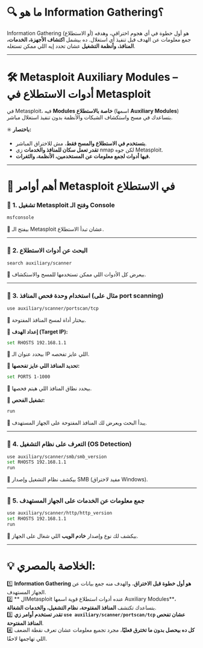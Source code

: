 
# **🔍 ما هو Information Gathering؟**

Information Gathering (أو الاستطلاع) هو أول خطوة في أي هجوم اختراقي، وهدفه جمع معلومات عن الهدف قبل تنفيذ أي استغلال. ده بيشمل **اكتشاف الأجهزة، الخدمات، المنافذ، وأنظمة التشغيل** عشان تحدد إيه اللي ممكن تستغله.

---

# **🛠️ Metasploit Auxiliary Modules – أدوات الاستطلاع في Metasploit**

في Metasploit، فيه **Modules خاصة بالاستطلاع** (اسمها **Auxiliary Modules**) بتساعدك في مسح واستكشاف الشبكات والأنظمة بدون تنفيذ استغلال مباشر.

✳️ **باختصار:**

- **بتستخدم في الاستطلاع والمسح فقط**، مش للاختراق المباشر.
- **تقدر تعمل سكان للمنافذ والخدمات** زي nmap لكن جوه Metasploit.
- **فيها أدوات لجمع معلومات عن المستخدمين، الأنظمة، والثغرات.**

---

# **🎯 أهم أوامر Metasploit في الاستطلاع**

### 🚀 **1. تشغيل Metasploit وفتح الـ Console**

```bash
msfconsole
```

🔹 بيفتح الـ Metasploit عشان تبدأ الاستطلاع.

---

### 🚀 **2. البحث عن أدوات الاستطلاع**

```bash
search auxiliary/scanner
```

🔹 بيعرض كل الأدوات اللي ممكن تستخدمها للمسح والاستكشاف.

---

### 🚀 **3. استخدام وحدة فحص المنافذ (مثال على port scanning)**

```bash
use auxiliary/scanner/portscan/tcp
```

🔹 بيختار أداة لمسح المنافذ المفتوحة.

📌 **إعداد الهدف (Target IP):**

```bash
set RHOSTS 192.168.1.1
```

🔹 بيحدد عنوان الـ IP اللي عايز تفحصه.

📌 **تحديد المنافذ اللي عايز تفحصها:**

```bash
set PORTS 1-1000
```

🔹 بيحدد نطاق المنافذ اللي هيتم فحصها.

📌 **تشغيل الفحص:**

```bash
run
```

🔹 يبدأ البحث ويعرض لك المنافذ المفتوحة على الجهاز المستهدف.

---

### 🚀 **4. التعرف على نظام التشغيل (OS Detection)**

```bash
use auxiliary/scanner/smb/smb_version
set RHOSTS 192.168.1.1
run
```

🔹 بيكشف نظام التشغيل وإصدار SMB (مفيد لاختراق Windows).

---

### 🚀 **5. جمع معلومات عن الخدمات على الجهاز المستهدف**

```bash
use auxiliary/scanner/http/http_version
set RHOSTS 192.168.1.1
run
```

🔹 بيكشف لك نوع وإصدار **خادم الويب** اللي شغال على الجهاز.

---

# **💡 الخلاصة بالمصري:**

1️⃣ **Information Gathering هو أول خطوة قبل الاختراق**، والهدف منه جمع بيانات عن الجهاز المستهدف.  
2️⃣ ** الMetasploit  عنده أدوات استطلاع قوية اسمها Auxiliary Modules**، بتساعدك تكتشف **المنافذ المفتوحة، نظام التشغيل، والخدمات الشغالة**.  
3️⃣ **تقدر تستخدم أوامر زي `use auxiliary/scanner/portscan/tcp` عشان تفحص المنافذ المفتوحة**.  
4️⃣ **كل ده بيحصل بدون ما تخترق فعليًا**، مجرد تجميع معلومات عشان تعرف نقطة الضعف اللي تهاجمها لاحقًا.
